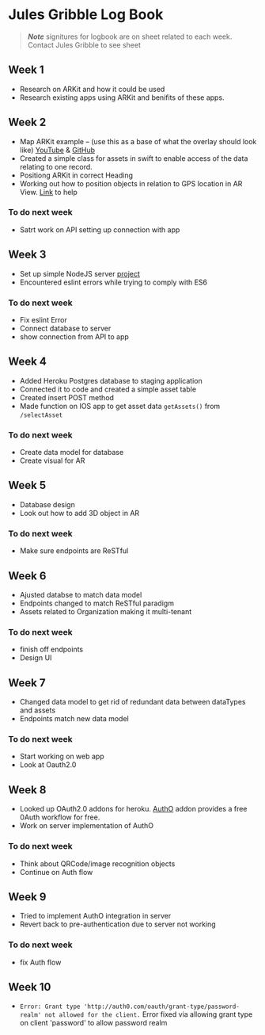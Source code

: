#  Jules Gribble Log Book
> ***Note*** signitures for logbook are on sheet related to each week. Contact Jules Gribble to see sheet
## Week 1
- Research on ARKit and how it could be used
- Research existing apps using ARKit and benifits of these apps.
## Week 2
- Map ARKit example – (use this as a base of what the overlay should look like) [YouTube](https://www.youtube.com/watch?v=6Lo0Z7CkMWw) & [GitHub](https://github.com/ProjectDent/ARKit-CoreLocation/blob/master/ARKit%2BCoreLocation/ViewController.swift)
- Created a simple class for assets in swift to enable access of the data relating to one record.
- Positiong ARKit in correct Heading
- Working out how to position objects in relation to GPS location in AR View. [Link](https://www.raywenderlich.com/146436/augmented-reality-ios-tutorial-location-based-2 ) to help
### To do next week
- Satrt work on API setting up connection with app

## Week 3
- Set up simple NodeJS server [project](https://github.com/jagribble/AssetServer)
- Encountered eslint errors while trying to comply with ES6
### To do next week
- Fix eslint Error 
- Connect database to server
- show connection from API to app

## Week 4
- Added Heroku Postgres database to staging application
- Connected it to code and created a simple asset table
- Created insert POST method
- Made function on IOS app to get asset data `getAssets()` from `/selectAsset`
### To do next week
- Create data model for database
- Create visual for AR

## Week 5
- Database design
- Look out how to add 3D object in AR
### To do next week
- Make sure endpoints are ReSTful

## Week 6 
- Ajusted databse to match data model
- Endpoints changed to match ReSTful paradigm
- Assets related to Organization making it multi-tenant
### To do next week
- finish off endpoints
- Design UI

## Week 7 
- Changed data model to get rid of redundant data between dataTypes and assets
- Endpoints match new data model
### To do next week 
- Start working on web app
- Look at Oauth2.0

## Week 8 
- Looked up OAuth2.0 addons for heroku. [AuthO](https://elements.heroku.com/addons/auth0) addon provides a free 0Auth workflow for free.
- Work on server implementation of AuthO

### To do next week
- Think about QRCode/image recognition objects
- Continue on Auth flow

## Week 9 
- Tried to implement AuthO integration in server
- Revert back to pre-authentication due to server not working

### To do next week
- fix Auth flow


## Week 10
- `Error: Grant type 'http://auth0.com/oauth/grant-type/password-realm' not allowed for the client.` Error fixed via allowing grant type on client 'password' to allow password realm
